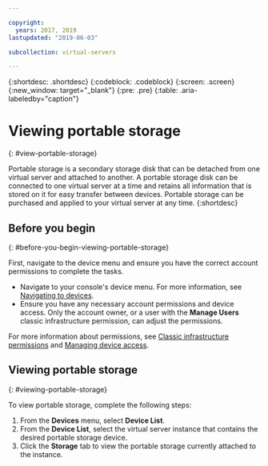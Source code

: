 ```yaml
---

copyright:
  years: 2017, 2019
lastupdated: "2019-06-03"

subcollection: virtual-servers

---
```


{:shortdesc: .shortdesc}
{:codeblock: .codeblock}
{:screen: .screen}
{:new_window: target="_blank"}
{:pre: .pre}
{:table: .aria-labeledby="caption"}


# Viewing portable storage  
{: #view-portable-storage}

 Portable storage is a secondary storage disk that can be detached from one virtual server and attached to another.
 A portable storage disk can be connected to one virtual server at a time and retains all information
 that is stored on it for easy transfer between devices. Portable storage can be purchased and applied
 to your virtual server at any time.
 {:shortdesc}

## Before you begin
{: #before-you-begin-viewing-portable-storage}

First, navigate to the device menu and ensure you have the correct account permissions to complete the tasks.

* Navigate to your console's device menu. For more information, see [Navigating to devices](/docs/virtual-servers?topic=virtual-servers-navigating-devices).
* Ensure you have any necessary account permissions and device access. Only the account owner, or a user with the **Manage Users** classic infrastructure permission, can adjust the permissions.

For more information about permissions, see [Classic infrastructure permissions](/docs/account?topic=account-infrapermission) and [Managing device access](/docs/virtual-servers?topic=virtual-servers-managing-device-access).

## Viewing portable storage
{: #viewing-portable-storage}

To view portable storage, complete the following steps:

1. From the **Devices** menu, select **Device List**.
2. From the **Device List**, select the virtual server instance that contains the desired portable storage device.
3. Click the **Storage** tab to view the portable storage currently attached to the instance.
